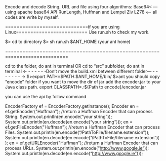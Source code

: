 <MainFeatures>
Encode and decode String, URL and file using four algorithms:
Base64< —using apache base64 API
RunLength, Huffman and Lempel Ziv LZ78 <— all codes are write by myself.

=============================if you are using Linux=========================
Use run.sh to check my work.

$> cd to directory
$> sh run.sh $ANT_HOME (your ant home)

============================================================================

<Compile the Code>
cd to the folder, do ant in terminal
OR cd to “src” subfolder, do ant in terminal
<- - - - - - -Don’t move the build.xml between different folder— - - - - - - - ->
$>export PATH=$PATH:$ANT_HOME/bin/
$>ant

<Using the API>
you should copy “encode” folder if you want to move the dir of jar
add the encoder.jar to your Java class path.
export CLASSPATH=.:${Path to encode}/encoder.jar

<All methods returns string. You should export them to a file or post them by your self.>

you can use the api by follow command

EncoderFactory ef = EncoderFactory.getInstance();
Encoder en = ef.getEncoder("Huffman"); //return a Huffman Encoder that can process String.
System.out.println(en.encode(“your string”));
System.out.println(en.decode(en.encode(“your string”)));
en = ef.getFileEncoder("Huffman"); //return a Huffman Encoder that can process Files. 
System.out.println(en.encode(“/PathToFile/filename.extension”));
System.out.println(en.decode(en.encode(“/PathToFile/filename.extension”)));
en = ef.getURLEncoder("Huffman"); //return a Huffman Encoder that can process URLs. 
System.out.println(en.encode(“http://www.google.ie”));
System.out.println(en.decode(en.encode(“http://www.google.ie”)));
